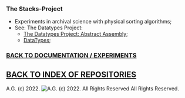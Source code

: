 ### The Stacks-Project
* Experiments in archival science with physical sorting algorithms;
* See: The Datatypes Project:
  * [The Datatypes Project: Abstract Assembly](http://datatypes.tumblr.com/);
  * [DataTypes](https://github.com/antiface/DataTypes);

### [BACK TO DOCUMENTATION / EXPERIMENTS](https://github.com/antiface/Documentation/tree/master/EXPERIMENTS)
## [BACK TO INDEX OF REPOSITORIES](https://github.com/antiface/Index)

A.G. (c) 2022. ![A.G. (c) 2022. All Rights Reserved](https://historiotheque.files.wordpress.com/2016/12/ag_signature_official_2017_50px_cropped_pink.jpg) All Rights Reserved.
